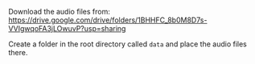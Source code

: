 Download the audio files from: https://drive.google.com/drive/folders/1BHHFC_8b0M8D7s-VVIgwqoFA3jLOwuvP?usp=sharing

Create a folder in the root directory called `data` and place the audio files there.